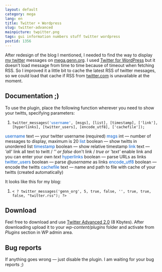 ```yaml
---
layout: default
category: mega
lang: en
title: Twitter + Wordpress
slug: twitter-advanced
mainpicture: twpitter.png
tags: gui information numbers stuff twitter wordpress 
postid: 1356
---
```



After redesign of the blog I mentioned, I needed to find the way to display <a href="http://twitter.com/genn_org/">my twitter</a> messages on <a href="http://mega.genn.org/">mega.genn.org</a>.  I used <a href="http://rick.jinlabs.com/code/twitter/">Twitter for WordPress</a> but it doesn't load message from time to time because of timeout when fetching RSS. So I improved it a little bit to cache the latest RSS of twitter messages, so we could load that cache if RSS from <a href="http://twitter.com/">twitter.com</a> is unavailable at the moment.<!--more-->


## Documentation ;)

To use the plugin, place the following function wherever you need to show your twitts, specifying parameters:
<ol class="h4x0r">
	<li><code>twitter_messages(<span style="color:#005bcd">'username'</span>, [msgs], [list], [timestamp], ['link'], [hyperlinks], [twitter_users], [encode_utf8], ['cachefile']);</code></li>
</ol>
<span style="color:#005bcd">username</span> text — your twitter username (required)
<span style="color:#005bcd">msgs</span> int — number of messages to display, maximum is 20
<span style="color:#005bcd">list</span> boolean — show twitts in unordered list
<span style="color:#005bcd">timestamp</span> boolean — show relative timestamp
<span style="color:#005bcd">link</span> text — <i>'all'</i> link all text to twitt / <i>'' or false</i> don't link / <i>true or 'text'</i> enable link and you can enter your own <i>text</i>
<span style="color:#005bcd">hyperlinks</span> boolean — parse URLs as links
<span style="color:#005bcd">twitter_users</span> boolean — parse <i>@username</i> as links
<span style="color:#005bcd">encode_utf8</span> boolean — encode the twitts
<span style="color:#005bcd">cachefile</span> text — name and path to file with cache of your twitts (created automatically)

It looks like this for my blog:
<ol class="h4x0r">
	<li><code>< ? twitter_messages('genn_org', 5, true, false, '', true, true, false, "twitter.rss"); ?></code></li>
</ol>


## Download

Feel free to download and use <a href='/o_O/twitter-advanced/twitteradv.zip'>Twitter Advanced 2.0</a> (8 Kbytes). After downloading upload it to your <i>wp-content/plugins</i> folder and activate from <i>Plugins</i> section in WP admin area.


## Bug reports

If anything goes wrong — just disable the plugin. I am waiting for your bug reports ;)
